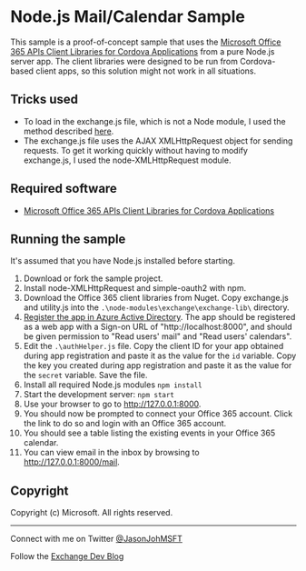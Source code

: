 # Node.js Mail/Calendar Sample #

This sample is a proof-of-concept sample that uses the [Microsoft Office 365 APIs Client Libraries for Cordova Applications](https://www.nuget.org/packages/Microsoft.Office365.ClientLib.JS/) from a pure Node.js server app. The client libraries were designed to be run from Cordova-based client apps, so this solution might not work in all situations.

## Tricks used ##

- To load in the exchange.js file, which is not a Node module, I used the method described [here](http://stackoverflow.com/questions/5171213/load-vanilla-javascript-libraries-into-node-js).
- The exchange.js file uses the AJAX XMLHttpRequest object for sending requests. To get it working quickly without having to modify exchange.js, I used the node-XMLHttpRequest module.

## Required software ##

- [Microsoft Office 365 APIs Client Libraries for Cordova Applications](https://www.nuget.org/packages/Microsoft.Office365.ClientLib.JS/)

## Running the sample ##

It's assumed that you have Node.js installed before starting.

1. Download or fork the sample project.
1. Install node-XMLHttpRequest and simple-oauth2 with npm.
1. Download the Office 365 client libraries from Nuget. Copy exchange.js and utility.js into the `.\node-modules\exchange\exchange-lib\` directory.
1. [Register the app in Azure Active Directory](https://github.com/jasonjoh/office365-azure-guides/blob/master/RegisterAnAppInAzure.md). The app should be registered as a web app with a Sign-on URL of "http://localhost:8000", and should be given permission to "Read users' mail" and "Read users' calendars".
1. Edit the `.\authHelper.js` file. Copy the client ID for your app obtained during app registration and paste it as the value for the `id` variable. Copy the key you created during app registration  and paste it as the value for the `secret` variable. Save the file.
1. Install all required Node.js modules `npm install`
1. Start the development server: `npm start`
1. Use your browser to go to http://127.0.0.1:8000.
1. You should now be prompted to connect your Office 365 account. Click the link to do so and login with an Office 365 account.
1. You should see a table listing the existing events in your Office 365 calendar.
1. You can view email in the inbox by browsing to http://127.0.0.1:8000/mail.

## Copyright ##

Copyright (c) Microsoft. All rights reserved.

----------
Connect with me on Twitter [@JasonJohMSFT](https://twitter.com/JasonJohMSFT)

Follow the [Exchange Dev Blog](http://blogs.msdn.com/b/exchangedev/)